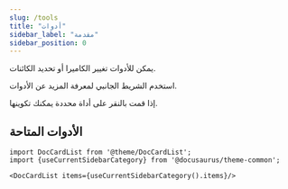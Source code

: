 ```yaml
---
slug: /tools
title: "أدوات"
sidebar_label: "مقدمة"
sidebar_position: 0
---
```



يمكن للأدوات تغيير الكاميرا أو تحديد الكائنات.

استخدم الشريط الجانبي لمعرفة المزيد عن الأدوات.

إذا قمت بالنقر على أداة محددة يمكنك تكوينها.

## الأدوات المتاحة

```mdx-code-block
import DocCardList from '@theme/DocCardList';
import {useCurrentSidebarCategory} from '@docusaurus/theme-common';

<DocCardList items={useCurrentSidebarCategory().items}/>
```
